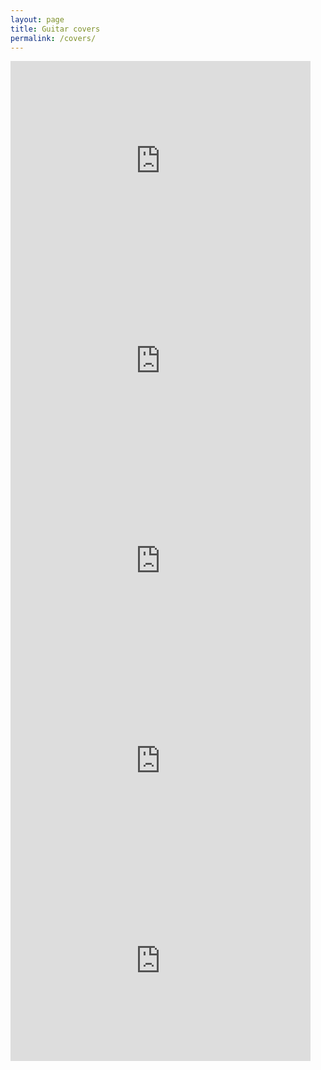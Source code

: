 ```yaml
---
layout: page
title: Guitar covers
permalink: /covers/
---
```


<iframe width="480" height="320" src="https://www.youtube.com/embed/9hMmjl8Cksg" title="Apocalypse | Cigarettes After Sex | Fingerstyle cover" frameborder="0" allow="accelerometer; autoplay; clipboard-write; encrypted-media; gyroscope; picture-in-picture; web-share" allowfullscreen></iframe>

<iframe width="480" height="320" src="https://www.youtube.com/embed/NxctsTw8YaI" title="Demons | Imagine Dragons | Fingerstyle cover" frameborder="0" allow="accelerometer; autoplay; clipboard-write; encrypted-media; gyroscope; picture-in-picture; web-share" allowfullscreen></iframe>

<iframe width="480" height="320" src="https://www.youtube.com/embed/L8Q_ft8Jxzc" title="Somewhere only we know | Fingerstyle cover" frameborder="0" allow="accelerometer; autoplay; clipboard-write; encrypted-media; gyroscope; picture-in-picture; web-share" allowfullscreen></iframe>

<iframe width="480" height="320" src="https://www.youtube.com/embed/5A0cBvTdMZI" title="River flows in you | Yiruma | Fingerstyle cover" frameborder="0" allow="accelerometer; autoplay; clipboard-write; encrypted-media; gyroscope; picture-in-picture; web-share" allowfullscreen></iframe>

<iframe width="480" height="320" src="https://www.youtube.com/embed/evG_-_0etWY" title="Sadness and sorrow | Naruto | Fingerstyle cover" frameborder="0" allow="accelerometer; autoplay; clipboard-write; encrypted-media; gyroscope; picture-in-picture; web-share" allowfullscreen></iframe>
